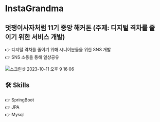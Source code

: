 # InstaGrandma
## 멋쟁이사자처럼 11기 중앙 해커톤 (주제: 디지털 격차를 줄이기 위한 서비스 개발)<br>
👉 디지털 격차를 줄이기 위해 시니어분들을 위한 SNS 개발 <br>
👉 SNS 소통을 통해 일상공유

![스크린샷 2023-10-11 오후 9 16 06](https://github.com/M-ung/InstaGrandma_hackathon/assets/126846468/3319a543-0fc9-4426-ae69-c28c94fa73cc)
<br>
## 🛠️ Skills
👉 SpringBoot<br>
👉 JPA<br>
👉 Mysql<br>

